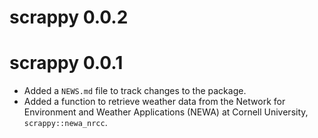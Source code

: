 # scrappy 0.0.2

# scrappy 0.0.1

* Added a `NEWS.md` file to track changes to the package.
* Added a function to retrieve weather data from the Network for Environment and 
Weather Applications (NEWA) at Cornell University, `scrappy::newa_nrcc`.
